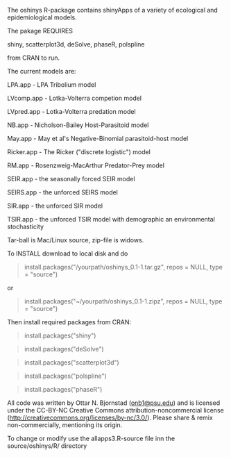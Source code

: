 The oshinys R-package contains shinyApps of a variety of ecological and epidemiological models. 

The pakage REQUIRES 

shiny,
    scatterplot3d,
    deSolve,
    phaseR,
    polspline

from CRAN to run.

The current models are:

LPA.app - LPA Tribolium model

LVcomp.app - Lotka-Volterra competion model

LVpred.app - Lotka-Volterra predation model

NB.app - Nicholson-Bailey Host-Parasitoid model

May.app - May et al's Negative-Binomial parasitoid-host model

Ricker.app - The Ricker ("discrete logistic") model

RM.app - Rosenzweig-MacArthur Predator-Prey model

SEIR.app - the seasonally forced SEIR model

SEIRS.app - the unforced SEIRS model

SIR.app - the unforced SIR model

TSIR.app - the unforced TSIR model with demographic an environmental stochasticity


Tar-ball is Mac/Linux source, zip-file is widows. 

To INSTALL download to local disk and do

> install.packages("/yourpath/oshinys_0.1-1.tar.gz", repos = NULL, type = "source")

or

> install.packages("~/yourpath/oshinys_0.1-1.zipz", repos = NULL, type = "source")

Then install required packages from CRAN:

> install.packages("shiny")

> install.packages("deSolve")

> install.packages("scatterplot3d")

> install.packages("polspline")

> install.packages("phaseR")


All code was written by Ottar N. Bjornstad (onb1@psu.edu) and is licensed under the CC-BY-NC Creative Commons attribution-noncommercial license (http://creativecommons.org/licenses/by-nc/3.0/). Please share & remix non-commercially, mentioning its origin.

To change or modify use the allapps3.R-source file inn the source/oshinys/R/ directory
